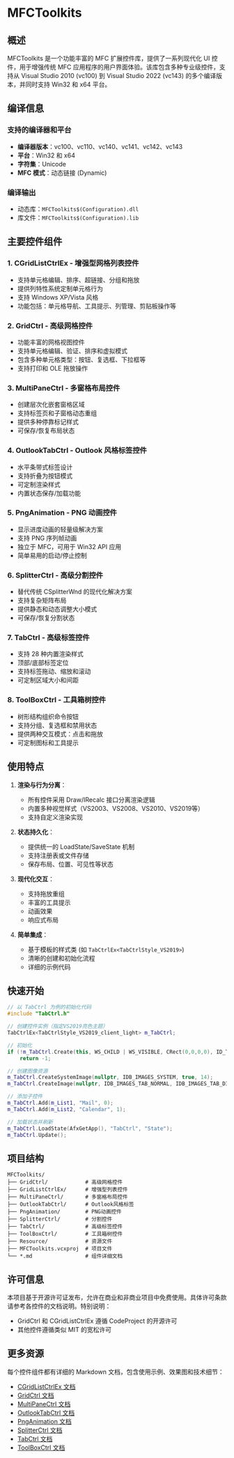 # MFCToolkits

## 概述

MFCToolkits 是一个功能丰富的 MFC 扩展控件库，提供了一系列现代化 UI 控件，用于增强传统 MFC 应用程序的用户界面体验。该库包含多种专业级控件，支持从 Visual Studio 2010 (vc100) 到 Visual Studio 2022 (vc143) 的多个编译版本，并同时支持 Win32 和 x64 平台。

## 编译信息

### 支持的编译器和平台
- **编译器版本**：vc100、vc110、vc140、vc141、vc142、vc143
- **平台**：Win32 和 x64
- **字符集**：Unicode
- **MFC 模式**：动态链接 (Dynamic)

### 编译输出
- 动态库：`MFCToolkits$(Configuration).dll`
- 库文件：`MFCToolkits$(Configuration).lib`

## 主要控件组件

### 1. CGridListCtrlEx - 增强型网格列表控件
- 支持单元格编辑、排序、超链接、分组和拖放
- 提供列特性系统定制单元格行为
- 支持 Windows XP/Vista 风格
- 功能包括：单元格导航、工具提示、列管理、剪贴板操作等

### 2. GridCtrl - 高级网格控件
- 功能丰富的网格视图控件
- 支持单元格编辑、验证、排序和虚拟模式
- 包含多种单元格类型：按钮、复选框、下拉框等
- 支持打印和 OLE 拖放操作

### 3. MultiPaneCtrl - 多窗格布局控件
- 创建层次化嵌套窗格区域
- 支持标签页和子窗格动态重组
- 提供多种停靠标记样式
- 可保存/恢复布局状态

### 4. OutlookTabCtrl - Outlook 风格标签控件
- 水平条带式标签设计
- 支持折叠为按钮模式
- 可定制渲染样式
- 内置状态保存/加载功能

### 5. PngAnimation - PNG 动画控件
- 显示进度动画的轻量级解决方案
- 支持 PNG 序列帧动画
- 独立于 MFC，可用于 Win32 API 应用
- 简单易用的启动/停止控制

### 6. SplitterCtrl - 高级分割控件
- 替代传统 CSplitterWnd 的现代化解决方案
- 支持复杂矩阵布局
- 提供静态和动态调整大小模式
- 可保存/恢复分割状态

### 7. TabCtrl - 高级标签控件
- 支持 28 种内置渲染样式
- 顶部/底部标签定位
- 支持标签拖动、缩放和滚动
- 可定制区域大小和间距

### 8. ToolBoxCtrl - 工具箱树控件
- 树形结构组织命令按钮
- 支持分组、复选框和禁用状态
- 提供两种交互模式：点击和拖放
- 可定制图标和工具提示

## 使用特点

1. **渲染与行为分离**：
   - 所有控件采用 Draw/IRecalc 接口分离渲染逻辑
   - 内置多种视觉样式（VS2003、VS2008、VS2010、VS2019等）
   - 支持自定义渲染实现

2. **状态持久化**：
   - 提供统一的 LoadState/SaveState 机制
   - 支持注册表或文件存储
   - 保存布局、位置、可见性等状态

3. **现代化交互**：
   - 支持拖放重组
   - 丰富的工具提示
   - 动画效果
   - 响应式布局

4. **简单集成**：
   - 基于模板的样式类 (如 `TabCtrlEx<TabCtrlStyle_VS2019>`)
   - 清晰的创建和初始化流程
   - 详细的示例代码

## 快速开始

```cpp
// 以 TabCtrl 为例的初始化代码
#include "TabCtrl.h"

// 创建控件实例（指定VS2019亮色主题）
TabCtrlEx<TabCtrlStyle_VS2019_client_light> m_TabCtrl;

// 初始化
if (!m_TabCtrl.Create(this, WS_CHILD | WS_VISIBLE, CRect(0,0,0,0), ID_TabCtrl))
    return -1;

// 创建图像资源
m_TabCtrl.CreateSystemImage(nullptr, IDB_IMAGES_SYSTEM, true, 14);
m_TabCtrl.CreateImage(nullptr, IDB_IMAGES_TAB_NORMAL, IDB_IMAGES_TAB_DISABLE, true, 16);

// 添加子控件
m_TabCtrl.Add(m_List1, "Mail", 0);
m_TabCtrl.Add(m_List2, "Calendar", 1);

// 加载状态并刷新
m_TabCtrl.LoadState(AfxGetApp(), "TabCtrl", "State");
m_TabCtrl.Update();
```

## 项目结构

```
MFCToolkits/
├── GridCtrl/            # 高级网格控件
├── GridListCtrlEx/      # 增强型列表控件
├── MultiPaneCtrl/       # 多窗格布局控件
├── OutlookTabCtrl/      # Outlook风格标签
├── PngAnimation/        # PNG动画控件
├── SplitterCtrl/        # 分割控件
├── TabCtrl/             # 高级标签控件
├── ToolBoxCtrl/         # 工具箱树控件
├── Resource/            # 资源文件
├── MFCToolkits.vcxproj  # 项目文件
└── *.md                 # 组件详细文档
```

## 许可信息

本项目基于开源许可证发布，允许在商业和非商业项目中免费使用。具体许可条款请参考各控件的文档说明。特别说明：

- GridCtrl 和 CGridListCtrlEx 遵循 CodeProject 的开源许可
- 其他控件遵循类似 MIT 的宽松许可

## 更多资源

每个控件组件都有详细的 Markdown 文档，包含使用示例、效果图和技术细节：
- [CGridListCtrlEx 文档](Doc/CGridListCtrlEx.htm)
- [GridCtrl 文档](Doc/GridCtrl.md)
- [MultiPaneCtrl 文档](Doc/MultiPaneCtrl.md)
- [OutlookTabCtrl 文档](Doc/OutlookTabCtrl.md)
- [PngAnimation 文档](Doc/PngAnimation.md)
- [SplitterCtrl 文档](Doc/SplitterCtrl.md)
- [TabCtrl 文档](Doc/TabCtrl.md)
- [ToolBoxCtrl 文档](Doc/ToolBoxCtrl.md)